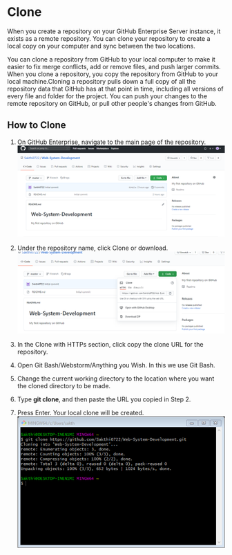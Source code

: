 # Clone

When you create a repository on your GitHub Enterprise Server instance, it exists as a remote repository. You can clone your repository to create a local copy on your computer and sync between the two locations.

You can clone a repository from GitHub to your local computer to make it easier to fix merge conflicts, add or remove files, and push larger commits. When you clone a repository, you copy the repository from GitHub to your local machine.Cloning a repository pulls down a full copy of all the repository data that GitHub has at that point in time, including all versions of every file and folder for the project. You can push your changes to the remote repository on GitHub, or pull other people's changes from GitHub.
## How to Clone
1. On GitHub Enterprise, navigate to the main page of the repository.
![Image1](https://github.com/Sakthi0722/TeamProject1/blob/master/Images/Image9.png "Image9")
2. Under the repository name, click Clone or download.
![Image1](https://github.com/Sakthi0722/TeamProject1/blob/master/Images/Image8.png "Image8")
3. In the Clone with HTTPs section, click copy the clone URL for the repository.
  
4. Open Git Bash/Webstorm/Anything you Wish. In this we use Git Bash.

5. Change the current working directory to the location where you want the cloned directory to be made.
 
6. Type **git clone**, and then paste the URL you copied in Step 2.

7. Press Enter. Your local clone will be created.
![Image1](https://github.com/Sakthi0722/TeamProject1/blob/master/Images/Image7.png "Image7")  
